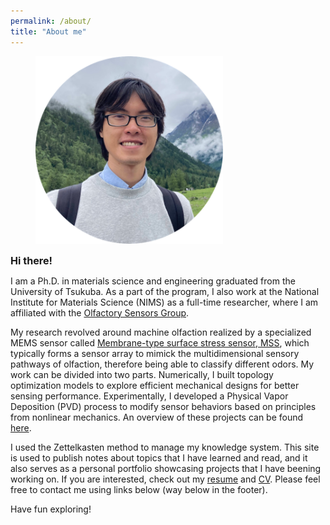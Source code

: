 ```yaml
---
permalink: /about/
title: "About me"
---
```


<figure style="width: 300px" class="align-center">
  <img src="/assets/images/bio-photo-1.png" alt="Me.">
</figure>

<strong style="font-size: 1.15em;">Hi there!</strong>

I am a Ph.D. in materials science and engineering graduated from the University of Tsukuba. As a part of the program, I also work at the National Institute for Materials Science (NIMS) as a full-time researcher, where I am affiliated with the [Olfactory Sensors Group](http://y-genki.net/).

My research revolved around machine olfaction realized by a specialized MEMS sensor called [Membrane-type surface stress sensor, MSS](https://mss-sensor.com/), which typically forms a sensor array to mimick the multidimensional sensory pathways of olfaction, therefore being able to classify different odors. My work can be divided into two parts. Numerically, I built topology optimization models to explore efficient mechanical designs for better sensing performance. Experimentally, I developed a Physical Vapor Deposition (PVD) process to modify sensor behaviors based on principles from nonlinear mechanics. An overview of these projects can be found [here](https://chaozhuang22.github.io/featured/).

I used the Zettelkasten method to manage my knowledge system. This site is used to publish notes about topics that I have learned and read, and it also serves as a personal portfolio showcasing projects that I have beening working on. If you are interested, check out my [resume](/assets/pdfs/Resume.pdf) and [CV](/assets/pdfs/CV.pdf). Please feel free to contact me using links below (way below in the footer).

Have fun exploring!

